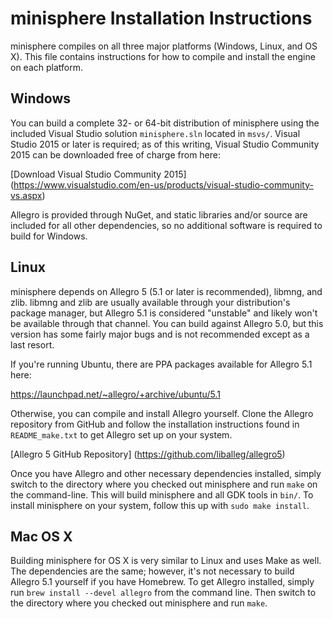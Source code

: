minisphere Installation Instructions
====================================

minisphere compiles on all three major platforms (Windows, Linux, and OS X).
This file contains instructions for how to compile and install the engine on
each platform.

Windows
-------

You can build a complete 32- or 64-bit distribution of minisphere using the
included Visual Studio solution `minisphere.sln` located in `msvs/`.
Visual Studio 2015 or later is required; as of this writing,
Visual Studio Community 2015 can be downloaded free of charge from here:

[Download Visual Studio Community 2015]
(https://www.visualstudio.com/en-us/products/visual-studio-community-vs.aspx)

Allegro is provided through NuGet, and static libraries and/or source are included
for all other dependencies, so no additional software is required to build for
Windows.


Linux
-----

minisphere depends on Allegro 5 (5.1 or later is recommended), libmng, and zlib.
libmng and zlib are usually available through your distribution's package
manager, but Allegro 5.1 is considered "unstable" and likely won't be
available through that channel.  You can build against Allegro 5.0, but this
version has some fairly major bugs and is not recommended except as a last
resort.

If you're running Ubuntu, there are PPA packages available for Allegro 5.1 here:

<https://launchpad.net/~allegro/+archive/ubuntu/5.1>

Otherwise, you can compile and install Allegro yourself.  Clone the Allegro
repository from GitHub and follow the installation instructions found in
`README_make.txt` to get Allegro set up on your system.

[Allegro 5 GitHub Repository]
(https://github.com/liballeg/allegro5)

Once you have Allegro and other necessary dependencies installed, simply switch
to the directory where you checked out minisphere and run `make` on the
command-line. This will build minisphere and all GDK tools in `bin/`. To
install minisphere on your system, follow this up with `sudo make install`.


Mac OS X
--------

Building minisphere for OS X is very similar to Linux and uses Make as well.
The dependencies are the same; however, it's not necessary to build Allegro 5.1
yourself if you have Homebrew. To get Allegro installed, simply run
`brew install --devel allegro` from the command line. Then switch to the
directory where you checked out minisphere and run `make`.

